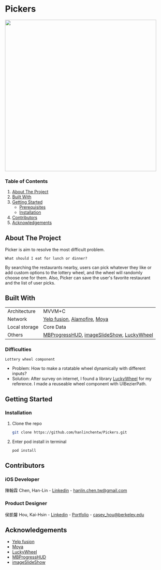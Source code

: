 # Pickers

<img src="./ScreenShot/Demo.gif" height="500">

### Table of Contents

<ol>
  <li>
    <a href="#about-the-project">About The Project</a>
  </li>
  <li><a href="#built-with">Built With</a></li>
  <li>
    <a href="#getting-started">Getting Started</a>
    <ul>
      <li><a href="#prerequisites">Prerequisites</a></li>
      <li><a href="#installation">Installation</a></li>
    </ul>
  </li>
  <li><a href="#contributors">Contributors</a></li>
  <li><a href="#acknowledgements">Acknowledgements</a></li>
</ol>

<!-- ABOUT THE PROJECT -->

## About The Project

Picker is aim to resolve the most difficult problem.

`What should I eat for lunch or dinner?`

By searching the restaurants nearby, users can pick whatever they like or add custom options to the lottery wheel, and the wheel will randomly choose one for them.
Also, Picker can save the user's favorite restaurant and the list of user picks.

## Built With

<table>
  <tr>
    <td>Architecture</td>
    <td>MVVM+C</td>
  </tr>
  <tr>
    <tr>
      <td>Network</td>
      <td>
        <a href="https://www.yelp.com/developers/documentation/v3">Yelp fusion</a>, 
         <a href="https://github.com/Alamofire/Alamofire">Alamofire</a>,
         <a href="https://github.com/Moya/Moya">Moya</a>
      </td>
    </tr>
    <tr>
      <td>Local storage</td>
      <td>Core Data</td>
    </tr>
    <tr>
      <td>Others</td>
      <td>
        <a href="https://github.com/jdg/MBProgressHUD">MBProgressHUD</a>, 
         <a href="https://github.com/zvonicek/ImageSlideshow">imageSlideShow</a>,
         <a href="https://github.com/AhmedNasserSh/iOSLuckyWheel">LuckyWheel</a>
      </td>
    </tr>
  </tr>
</table>

### Difficulties

`Lottery wheel component`

- Problem: How to make a rotatable wheel dynamically with different inputs?
- Solution: After survey on internet, I found a library  <a href="https://github.com/AhmedNasserSh/iOSLuckyWheel">LuckyWheel</a> for my reference. I made a reuseable wheel component with UIBezierPath.



<!-- GETTING STARTED -->

## Getting Started

### Installation

1. Clone the repo
   ```sh
   git clone https://github.com/hanlinchentw/Pickers.git
   ```
2. Enter pod install in terminal
   ```Swift
   pod install
   ```
<!-- Contributors -->

## Contributors

### iOS Developer

陳翰霖 Chen, Han-Lin - [Linkedin](https://www.linkedin.com/in/han-lin-chen-07b635200/) - hanlin.chen.tw@gmail.com

### Product Designer

侯凱馨 Hou, Kai-Hsin - [Linkedin](https://www.linkedin.com/in/caseyhou/) - [Portfolio](https://www.caseyhou.com) - casey_hou@berkeley.edu

<!-- ACKNOWLEDGEMENTS -->

## Acknowledgements

- [Yelp fusion](https://www.yelp.com/developers/documentation/v3)
- [Moya](https://github.com/Moya/Moya)
- [LuckyWheel](https://github.com/AhmedNasserSh/iOSLuckyWheel)
- [MBProgressHUD](https://github.com/jdg/MBProgressHUD)
- [imageSlideShow](https://github.com/zvonicek/ImageSlideshow)
